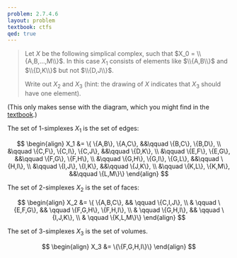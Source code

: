 ```yaml
---
problem: 2.7.4.6 
layout: problem
textbook: ctfs
qed: true
---
```


> Let $X$ be the following simplical complex, such that $X_0 = \\{A,B,...,M\\}$.
> In this case $X_1$ consists of elements like $\\{A,B\\}$ and $\\{D,K\\}$ but
> not $\\{D,J\\}$.
> 
> Write out $X_2$ and $X_3$ (hint: the drawing of $X$ indicates that $X_3$
> should have one element).

(This only makes sense with the diagram, which you might find in the [textbook](https://ocw.mit.edu/courses/mathematics/18-s996-category-theory-for-scientists-spring-2013/textbook/MIT18_S996S13_chapter2.pdf).)

The set of 1-simplexes $X_1$ is the set of edges:

$$
\begin{align}
X_1 &= \{ \{A,B\}, \{A,C\},             &&\qquad  \{B,C\}, \{B,D\}, \\
    &\qquad  \{C,F\}, \{C,I\}, \{C,J\}, &&\qquad  \{D,K\}, \\
    &\qquad  \{E,F\}, \{E,G\},          &&\qquad  \{F,G\}, \{F,H\}, \\
    &\qquad  \{G,H\}, \{G,I\}, \{G,L\}, &&\qquad  \{H,I\}, \\
    &\qquad  \{I,J\}, \{I,K\},          &&\qquad  \{J,K\}, \\
    &\qquad  \{K,L\}, \{K,M\},          &&\qquad  \{L,M\}\}
\end{align}
$$

The set of 2-simplexes $X_2$ is the set of faces:

$$
\begin{align}
X_2 &= \{ \{A,B,C\},    && \qquad \{C,I,J\}, \\
    & \qquad \{E,F,G\}, && \qquad \{F,G,H\}, \{F,H,I\}, \\
    & \qquad \{G,H,I\}, && \qquad \{I,J,K\}, \\
    & \qquad \{K,L,M\}\}
\end{align}
$$

The set of 3-simplexes $X_3$ is the set of volumes.

$$
\begin{align}
X_3 &= \{\{F,G,H,I\}\}
\end{align}
$$
